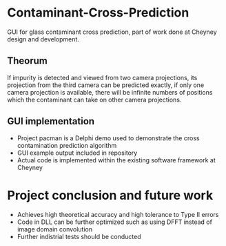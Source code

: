 # Contaminant-Cross-Prediction
GUI for glass contaminant cross prediction, part of work done at Cheyney design and development.

## Theorum
If impurity is detected and viewed from two camera projections, its projection from the third camera can be predicted exactly, 
if only one camera projection is available,
there will be infinite numbers of positions which the contaminant can take on other camera projections.

## GUI implementation
* Project pacman is a Delphi demo used to demonstrate the cross contamination prediction algorithm
* GUI example output included in repository
* Actual code is implemented within the existing software framework at Cheyney

# Project conclusion and future work
* Achieves high theoretical accuracy and high tolerance to Type II errors
* Code in DLL can be further optimized such as using DFFT instead of image domain convolution
* Further indistrial tests should be conducted
